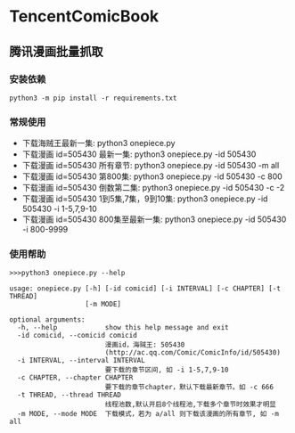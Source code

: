 # TencentComicBook
## 腾讯漫画批量抓取


### 安装依赖

`python3 -m pip install -r requirements.txt`


### 常规使用
- 下载海贼王最新一集: python3 onepiece.py
- 下载漫画 id=505430 最新一集: python3 onepiece.py -id 505430
- 下载漫画 id=505430 所有章节: python3 onepiece.py -id 505430 -m all
- 下载漫画 id=505430 第800集: python3 onepiece.py -id 505430 -c 800
- 下载漫画 id=505430 倒数第二集: python3 onepiece.py -id 505430 -c -2
- 下载漫画 id=505430 1到5集,7集，9到10集: python3 onepiece.py -id 505430 -i 1-5,7,9-10
- 下载漫画 id=505430 800集至最新一集: python3 onepiece.py -id 505430 -i 800-9999

### 使用帮助


```
>>>python3 onepiece.py --help

usage: onepiece.py [-h] [-id comicid] [-i INTERVAL] [-c CHAPTER] [-t THREAD]
                   [-m MODE]

optional arguments:
  -h, --help            show this help message and exit
  -id comicid, --comicid comicid
                        漫画id，海贼王: 505430
                        (http://ac.qq.com/Comic/ComicInfo/id/505430)
  -i INTERVAL, --interval INTERVAL
                        要下载的章节区间, 如 -i 1-5,7,9-10
  -c CHAPTER, --chapter CHAPTER
                        要下载的章节chapter，默认下载最新章节。如 -c 666
  -t THREAD, --thread THREAD
                        线程池数,默认开启8个线程池,下载多个章节时效果才明显
  -m MODE, --mode MODE  下载模式，若为 a/all 则下载该漫画的所有章节, 如 -m all

```
